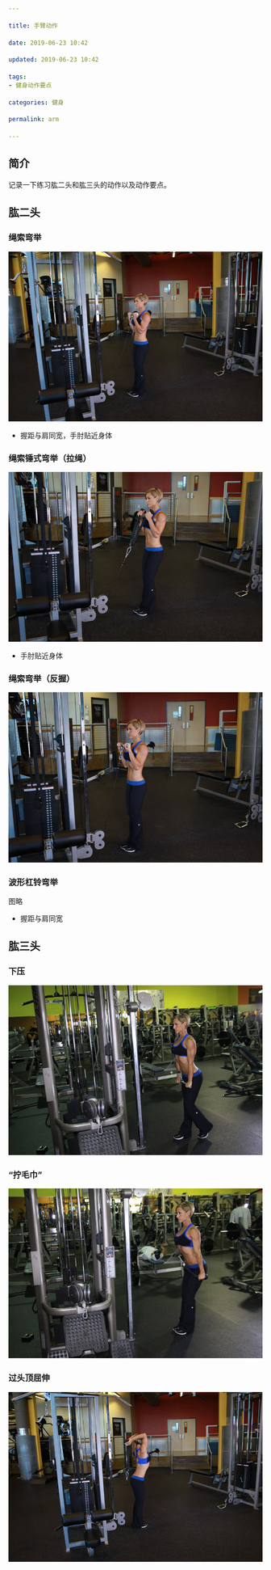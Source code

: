```yaml
---

title: 手臂动作

date: 2019-06-23 10:42

updated: 2019-06-23 10:42

tags:
- 健身动作要点

categories: 健身

permalink: arm

---
```




## 简介

记录一下练习肱二头和肱三头的动作以及动作要点。



## 肱二头

### 绳索弯举

![](images/绳索弯举（直杆）.jpg)

- 握距与肩同宽，手肘贴近身体



### 绳索锤式弯举（拉绳）

![](images/绳索锤式弯举（拉绳）.jpg)

- 手肘贴近身体



### 绳索弯举（反握）

![](images/绳索弯举（反握）.jpg)



### 波形杠铃弯举

图略

- 握距与肩同宽



## 肱三头

### 下压

![](images/下压.jpg)



### “拧毛巾”

![](images/“拧毛巾”.jpg)



### 过头顶屈伸

![](images/过头顶屈伸.jpg)